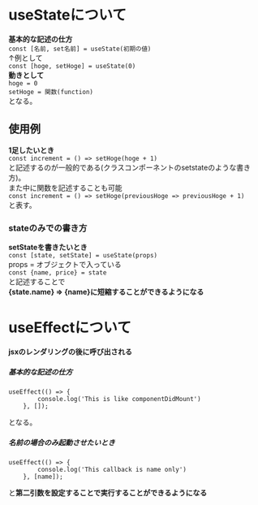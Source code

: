 # useStateについて
**基本的な記述の仕方**  
`const [名前, set名前] = useState(初期の値)`  
↑例として  
`const [hoge, setHoge] = useState(0)`  
**動きとして**  
`hoge = 0`  
`setHoge = 関数(function)`  
となる。

## 使用例
**1足したいとき**  
`const increment = () => setHoge(hoge + 1)`  
と記述するのが一般的である(クラスコンポーネントのsetstateのような書き方)。  
また中に関数を記述することも可能  
`const increment = () => setHoge(previousHoge => previousHoge + 1)`  
と表す。

### stateのみでの書き方
**setStateを書きたいとき**  
`const [state, setState] = useState(props)`  
props = オブジェクトで入っている  
`const {name, price} = state`  
と記述することで  
**{state.name} => {name}に短縮することができるようになる**

# useEffectについて
**jsxのレンダリングの後に呼び出される**  
##### 基本的な記述の仕方
	useEffect(() => {  
	        console.log('This is like componentDidMount')  
	    }, []);  
となる。
##### 名前の場合のみ起動させたいとき
	useEffect(() => {  
	        console.log('This callback is name only')  
	    }, [name]);  
と**第二引数を設定することで実行することができるようになる**
